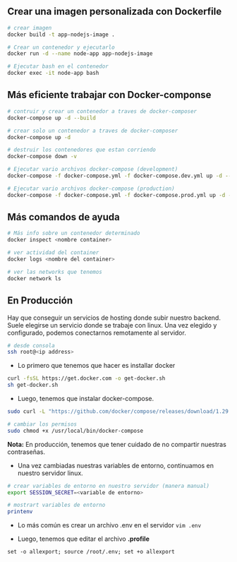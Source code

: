 ## Crear una imagen personalizada con Dockerfile

```bash
# crear imagen
docker build -t app-nodejs-image .

# Crear un contenedor y ejecutarlo
docker run -d --name node-app app-nodejs-image

# Ejecutar bash en el contenedor
docker exec -it node-app bash
```

## Más eficiente trabajar con Docker-componse

```bash
# contruir y crear un contenedor a traves de docker-composer
docker-compose up -d --build

# crear solo un contenedor a traves de docker-composer
docker-compose up -d

# destruir los contenedores que estan corriendo
docker-compose down -v

# Ejecutar vario archivos docker-compose (development)
docker-compose -f docker-compose.yml -f docker-compose.dev.yml up -d --build

# Ejecutar vario archivos docker-compose (production)
docker-compose -f docker-compose.yml -f docker-compose.prod.yml up -d --build
```

## Más comandos de ayuda

```bash
# Más info sobre un contenedor determinado
docker inspect <nombre container>

# ver actividad del container
docker logs <nombre del container>

# ver las networks que tenemos
docker network ls
```

## En Producción

Hay que conseguir un servicios de hosting donde subir nuestro backend. Suele elegirse un servicio donde se trabaje con linux.
Una vez elegido y configurado, podemos conectarnos remotamente al servidor.

```bash
# desde consola
ssh root@<ip address>
```

- Lo primero que tenemos que hacer es installar docker

```bash
curl -fsSL https://get.docker.com -o get-docker.sh
sh get-docker.sh
```

- Luego, tenemos que instalar docker-compose.

```bash
sudo curl -L "https://github.com/docker/compose/releases/download/1.29.0/docker-compose-$(uname -s)-$(uname -m)" -o /usr/local/bin/docker-compose

# cambiar los permisos
sudo chmod +x /usr/local/bin/docker-compose
```

**Nota:** En producción, tenemos que tener cuidado de no compartir nuestras contraseñas.

- Una vez cambiadas nuestras variables de entorno, continuamos en nuestro servidor linux.

```bash
# crear variables de entorno en nuestro servidor (manera manual)
export SESSION_SECRET=<variable de entorno>

# mostrart variables de entorno
printenv
```

- Lo más común es crear un archivo .env en el servidor `vim .env`

- Luego, tenemos que editar el archivo **.profile**

```vim
set -o allexport; source /root/.env; set +o allexport
```
